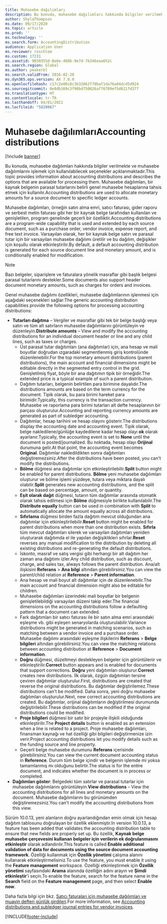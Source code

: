 ```yaml
---
title: Muhasebe dağılımları
description: Bu konuda, muhasebe dağılımları hakkında bilgiler verilmekte ve muhasebe dağılımlarını işlemek için kullanılabilecek seçenekler açıklanmaktadır.
author: ShylaThompson
ms.date: 09/17/2020
ms.topic: article
ms.prod: ''
ms.technology: ''
ms.search.form: AccountingDistribution
audience: Application User
ms.reviewer: roschlom
ms.custom: 17231
ms.assetid: 9030355d-8e6e-408b-9e7d-7b346eaa652c
ms.search.region: Global
ms.author: peakerbl
ms.search.validFrom: 2016-02-28
ms.dyn365.ops.version: AX 7.0.0
ms.openlocfilehash: c17c2e00c8c3b32062f70baf1da76a04dcd5d924
ms.sourcegitcommit: 0e8db169c3f90bd750826af76709ef5d621fd377
ms.translationtype: HT
ms.contentlocale: tr-TR
ms.lasthandoff: 04/01/2021
ms.locfileid: "5820967"
---
```

# <a name="accounting-distributions"></a><span data-ttu-id="66d1c-103">Muhasebe dağılımları</span><span class="sxs-lookup"><span data-stu-id="66d1c-103">Accounting distributions</span></span>

[!include [banner](../includes/banner.md)]

<span data-ttu-id="66d1c-104">Bu konuda, muhasebe dağılımları hakkında bilgiler verilmekte ve muhasebe dağılımlarını işlemek için kullanılabilecek seçenekler açıklanmaktadır.</span><span class="sxs-lookup"><span data-stu-id="66d1c-104">This topic provides information about accounting distributions and describes the options that are available for processing them.</span></span> <span data-ttu-id="66d1c-105">Muhasebe dağılımları, bir kaynak belgenin parasal tutarlarını belirli genel muhasebe hesaplarına tahsis etmek için kullanılır.</span><span class="sxs-lookup"><span data-stu-id="66d1c-105">Accounting distributions are used to allocate monetary amounts for a source document to specific ledger accounts.</span></span> 

<span data-ttu-id="66d1c-106">Muhasebe dağılımları, örneğin satın alma emri, satıcı faturası, gider raporu ve serbest metin faturası gibi her bir kaynak belge tarafından kullanılan ve genişletilen, program genelinde geçerli bir özelliktir.</span><span class="sxs-lookup"><span data-stu-id="66d1c-106">Accounting distributions are a program-wide capability that is used and extended by each source document, such as a purchase order, vendor invoice, expense report, and free text invoice.</span></span> <span data-ttu-id="66d1c-107">Varsayılan olarak, her bir kaynak belge satırı ve parasal tutar için bir varsayılan muhasebe dağılımı üretilir ve bu dağılım, değişikler için koşullu olarak etkinleştirilir.</span><span class="sxs-lookup"><span data-stu-id="66d1c-107">By default, a default accounting distribution is generated for each source document line and monetary amount, and is conditionally enabled for modification.</span></span> 

> [!NOTE] 
> <span data-ttu-id="66d1c-108">Bazı belgeler, siparişlere ve faturalara yönelik masraflar gibi başlık belgesi parasal tutarlarını destekler.</span><span class="sxs-lookup"><span data-stu-id="66d1c-108">Some documents also support header document monetary amounts, such as charges for orders and invoices.</span></span> 

<span data-ttu-id="66d1c-109">Genel muhasebe dağılımı özellikleri, muhasebe dağılımlarının işlenmesi için aşağıdaki seçenekleri sağlar:</span><span class="sxs-lookup"><span data-stu-id="66d1c-109">The generic accounting distribution capabilities provide the following options for processing accounting distributions:</span></span>

-   <span data-ttu-id="66d1c-110">**Tutarları dağıtma** – Vergiler ve masraflar gibi tek bir belge başlığı veya satırı ve tüm alt satırların muhasebe dağılımlarını görüntüleyin ve düzenleyin.</span><span class="sxs-lookup"><span data-stu-id="66d1c-110">**Distribute amounts** – View and modify the accounting distributions for an individual document header or line and any child lines, such as taxes or charges.</span></span>
    -   <span data-ttu-id="66d1c-111">Üst parasal tutar dağıtımları (ana dağıtımlar) için, ana hesap ve mali boyutlar doğrudan ızgaradaki segmentlenmiş giriş kontrolünde düzenlenebilir.</span><span class="sxs-lookup"><span data-stu-id="66d1c-111">For the top monetary amount distributions (parent distributions), the main account and financial dimensions might be editable directly in the segmented entry control in the grid.</span></span> <span data-ttu-id="66d1c-112">Genişletilmiş fiyat, böyle bir ana dağıtımın tipik bir örneğidir.</span><span class="sxs-lookup"><span data-stu-id="66d1c-112">The extended price is a typical example of such a parent distribution.</span></span>
    -   <span data-ttu-id="66d1c-113">Dağıtım tutarları, belgenin belirtilen para birimine dayalıdır.</span><span class="sxs-lookup"><span data-stu-id="66d1c-113">The distributions amounts are based on the term currency for the document.</span></span> <span data-ttu-id="66d1c-114">Tipik olarak, bu para birimi hareket para birimidir.</span><span class="sxs-lookup"><span data-stu-id="66d1c-114">Typically, this currency is the transaction currency.</span></span> <span data-ttu-id="66d1c-115">Muhasebe ve raporlama para birimi tutarları alt defte hesaplarının bir parçası oluşturulur.</span><span class="sxs-lookup"><span data-stu-id="66d1c-115">Accounting and reporting currency amounts are generated as part of subledger accounting.</span></span>
    -   <span data-ttu-id="66d1c-116">Dağıtımlar, hesap tarihini ve hesap olayını gösterir.</span><span class="sxs-lookup"><span data-stu-id="66d1c-116">The distributions display the accounting date and accounting event.</span></span> <span data-ttu-id="66d1c-117">Tipik olarak, belge nakledilene/günlüğe kaydedilene kadar hesap olayı **ok** olarak ayarlanır.</span><span class="sxs-lookup"><span data-stu-id="66d1c-117">Typically, the accounting event is set to **None** until the document is posted/journalized.</span></span> <span data-ttu-id="66d1c-118">Bu noktada, hesap olayı **Orijinal** durumuna gelir.</span><span class="sxs-lookup"><span data-stu-id="66d1c-118">At that point, the accounting event becomes **Original**.</span></span> <span data-ttu-id="66d1c-119">Dağıtımlar nakledildikten sonra dağıtımları değiştiremezsiniz.</span><span class="sxs-lookup"><span data-stu-id="66d1c-119">After the distributions have been posted, you can't modify the distributions.</span></span>
    -   <span data-ttu-id="66d1c-120">**Bölme** düğmesi ana dağıtımlar için etkinleştirilebilir.</span><span class="sxs-lookup"><span data-stu-id="66d1c-120">**Split** button might be enabled for parent distributions.</span></span> <span data-ttu-id="66d1c-121">**Bölme** yeni muhasebe dağılımları oluşturur ve bölme işlemi yüzdeye, tutara veya miktara dayalı olabilir.</span><span class="sxs-lookup"><span data-stu-id="66d1c-121">**Split** generates new accounting distributions, and the split can be based on percentage, amount, or quantity.</span></span>
    -   <span data-ttu-id="66d1c-122">**Eşit olarak dağıt** düğmesi, tutarın tüm dağıtımlar arasında otomatik olarak tahsis edilmesi için **Bölme** düğmesiyle birlikte kullanılabilir.</span><span class="sxs-lookup"><span data-stu-id="66d1c-122">The **Distribute equally** button can be used in combination with **Split** to automatically allocate the amount equally across all distributions.</span></span>
    -   <span data-ttu-id="66d1c-123">**Sıfırlama** düğmesi birden fazla dağıtım mevcut olduğundan ana dağıtımlar için etkinleştirilebilir.</span><span class="sxs-lookup"><span data-stu-id="66d1c-123">**Reset** button might be enabled for parent distributions when more than one distribution exists.</span></span> <span data-ttu-id="66d1c-124">**Sıfırla** tüm mevcut dağıtımları silerek ve varsayılan dağıtımları yeniden oluşturarak dağıtımda el ile yapılan değişiklikleri sıfırlar.</span><span class="sxs-lookup"><span data-stu-id="66d1c-124">**Reset** reverses any manual modification to the distribution by deleting all existing distributions and re-generating the default distributions.</span></span>
    -   <span data-ttu-id="66d1c-125">İskonto, masraf ve satış vergisi gibi herhangi bir alt dağıtım her zaman ana dağıtımı izler.</span><span class="sxs-lookup"><span data-stu-id="66d1c-125">Any child distribution, such as discount, charge, and sales tax, always follows the parent distribution.</span></span> <span data-ttu-id="66d1c-126">Ana/alt ilişkisini **Referans** &gt; **Ana bilgi** altından görebilirsiniz.</span><span class="sxs-lookup"><span data-stu-id="66d1c-126">You can view the parent/child relation at **Reference** &gt; **Parent information**.</span></span>
    -   <span data-ttu-id="66d1c-127">Ana hesap ve mali boyut alt dağıtımlar için de düzenlenebilir.</span><span class="sxs-lookup"><span data-stu-id="66d1c-127">The main account and financial dimension might also be editable for children.</span></span>
    -   <span data-ttu-id="66d1c-128">Muhasebe dağılımları üzerindeki mali boyutlar bir belgenin genişletilebildiği varsayılan düzeni takip eder.</span><span class="sxs-lookup"><span data-stu-id="66d1c-128">The financial dimensions on the accounting distributions follow a defaulting pattern that a document can extended.</span></span>
    -   <span data-ttu-id="66d1c-129">Fark dağıtımları bir satıcı faturası ile bir satın alma emri arasındaki eşleşme vb. gibi eşleşen senaryolarda oluşturulabilir.</span><span class="sxs-lookup"><span data-stu-id="66d1c-129">Variance distributions might be generated in matching scenarios, such as matching between a vendor invoice and a purchase order.</span></span> <span data-ttu-id="66d1c-130">Muhasebe dağılımı arasındaki eşleşme ilişkilerini **Referans** &gt; **Belge bilgileri** altından görebilirsiniz.</span><span class="sxs-lookup"><span data-stu-id="66d1c-130">You can view the matching relations between accounting distribution at **Reference** &gt; **Document information**.</span></span>
    -   <span data-ttu-id="66d1c-131">**Doğru** düğmesi, düzeltmeyi destekleyen belgeler için görüntülenir ve etkinleştirilir.</span><span class="sxs-lookup"><span data-stu-id="66d1c-131">**Correct** button appears and is enabled for documents that support corrections.</span></span> <span data-ttu-id="66d1c-132">**Doğru** yeni dağıtımları oluşturur.</span><span class="sxs-lookup"><span data-stu-id="66d1c-132">**Correct** creates new distributions.</span></span> <span data-ttu-id="66d1c-133">İlk olarak, özgün dağıtımları tersine çeviren dağıtımlar oluşturulur.</span><span class="sxs-lookup"><span data-stu-id="66d1c-133">First, distributions are created that reverse the original distributions.</span></span> <span data-ttu-id="66d1c-134">Bu dağıtımlar değiştirilemez.</span><span class="sxs-lookup"><span data-stu-id="66d1c-134">These distributions can't be modified.</span></span> <span data-ttu-id="66d1c-135">Daha sonra, yeni doğru muhasebe dağılımları oluşturulur.</span><span class="sxs-lookup"><span data-stu-id="66d1c-135">Next, new correct accounting distributions are created.</span></span> <span data-ttu-id="66d1c-136">Bu dağıtımlar, orijinal dağıtımların değiştirilmesi durumunda değiştirilebilir.</span><span class="sxs-lookup"><span data-stu-id="66d1c-136">These distributions can be modified if the original distributions could be modified.</span></span>
    -   <span data-ttu-id="66d1c-137">**Proje bilgileri** düğmesi bir satır bir projeyle ilişkili olduğunda etkinleştirilir.</span><span class="sxs-lookup"><span data-stu-id="66d1c-137">The **Project details** button is enabled as an extension when a line is related to a project.</span></span> <span data-ttu-id="66d1c-138">Proje muhasebe dağılımları, finansman kaynağı ve hat özelliği gibi bilgileri değiştirmenize izin verir.</span><span class="sxs-lookup"><span data-stu-id="66d1c-138">Project accounting distributions let you modify details such as the funding source and line property.</span></span>
    -   <span data-ttu-id="66d1c-139">Geçerli belge muhasebe durumunu **Referans** içerisinde görebilirsiniz.</span><span class="sxs-lookup"><span data-stu-id="66d1c-139">You can view the current document accounting status in **Reference**.</span></span> <span data-ttu-id="66d1c-140">Durum tüm belge içindir ve belgenin işlemde mi yoksa tamamlanmış mı olduğunu belirtir.</span><span class="sxs-lookup"><span data-stu-id="66d1c-140">The status is for the entire document, and indicates whether the document is in process or completed.</span></span>
-   <span data-ttu-id="66d1c-141">**Dağılımları göster**: Belgedeki tüm satırlar ve parasal tutarlar için muhasebe dağılımlarını görüntüleyin.</span><span class="sxs-lookup"><span data-stu-id="66d1c-141">**View distributions** – View the accounting distributions for all lines and monetary amounts on the document.</span></span> <span data-ttu-id="66d1c-142">Muhasebe dağılımlarını bu görünümden değiştiremezsiniz.</span><span class="sxs-lookup"><span data-stu-id="66d1c-142">You can't modify the accounting distributions from this view.</span></span>

<span data-ttu-id="66d1c-143">Sürüm 10.0.13, yeni alanların doğru ayarlandığından emin olmak için hesap dağıtım tablosunu doğrulayan bir özellik eklenmiştir.</span><span class="sxs-lookup"><span data-stu-id="66d1c-143">In version 10.0.13, a feature has been added that validates the accounting distribution table to ensure that new fields are properly set up.</span></span> <span data-ttu-id="66d1c-144">Bu özellik, **Kaynak belge muhasebe çerçevesini kullanan belgeler için verilerin ek doğrulanmasını etkinleştir** olarak adlandırılır.</span><span class="sxs-lookup"><span data-stu-id="66d1c-144">This feature is called **Enable additional validation of data for documents using the source document accounting framework**.</span></span> <span data-ttu-id="66d1c-145">Özelliği kullanmak için **Özellik yönetimi** çalışma alanını kullanarak etkinleştirmelisiniz.</span><span class="sxs-lookup"><span data-stu-id="66d1c-145">To use the feature, you must enable it using the **Feature management** workspace.</span></span> <span data-ttu-id="66d1c-146">Özelliği etkinleştirmek için **Özellik yönetimi** sayfasındaki **Arama** alanında özelliğin adını arayın ve **Şimdi etkinleştir**'i seçin.</span><span class="sxs-lookup"><span data-stu-id="66d1c-146">To enable the feature, search for the feature name in the **Search** field on the **Feature management** page, and then select **Enable now**.</span></span>

<span data-ttu-id="66d1c-147">Daha fazla bilgi için bkz. [Satıcı faturaları için muhasebe dağılımları ve muavin defteri günlük girdileri](accounting-distributions-subledger-journal-entries-vendor-invoices.md).</span><span class="sxs-lookup"><span data-stu-id="66d1c-147">For more information, see [Accounting distributions and subledger journal entries for vendor invoices](accounting-distributions-subledger-journal-entries-vendor-invoices.md).</span></span>


[!INCLUDE[footer-include](../../includes/footer-banner.md)]